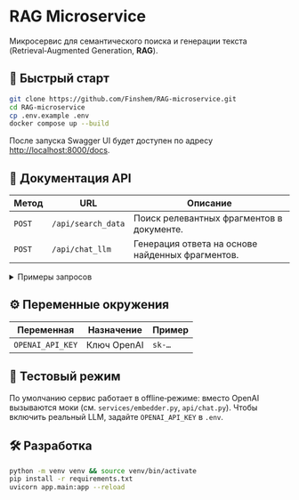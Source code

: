 # RAG Microservice

Микросервис для семантического поиска и генерации текста (Retrieval‑Augmented Generation, **RAG**).

## 🚀 Быстрый старт

```bash
git clone https://github.com/Finshem/RAG-microservice.git
cd RAG-microservice
cp .env.example .env       
docker compose up --build  
```

После запуска Swagger UI будет доступен по адресу <http://localhost:8000/docs>.

## 📖 Документация API

| Метод | URL | Описание |
|-------|-----|----------|
| `POST` | `/api/search_data` | Поиск релевантных фрагментов в документе. |
| `POST` | `/api/chat_llm` | Генерация ответа на основе найденных фрагментов. |

<details>
<summary>Примеры запросов</summary>

### `/api/search_data`

**Request**

- Файл: `example.pdf`
- Текст запроса: `Какие технологии используются в RAG?`

**Response**

```json
[
  {
    "chunk": "В RAG используются технологии NLP и векторного поиска.",
    "cosine_distance": 0.123,
    "semantic_metric": 0.876
  }
]
```

### `/api/chat_llm`

**Request**

- Файл: `example.txt`
- Текст запроса: `Объясни принцип работы RAG.`
- Промпт: `Ответь как эксперт в области машинного обучения.`

**Response**

```json
{
  "response": "RAG — это методология, которая объединяет поиск информации из внешних источников с генерацией текста с помощью языковых моделей. Это позволяет модели использовать актуальные данные для создания точных и информативных ответов."
}
```

</details>

## ⚙️ Переменные окружения

| Переменная          | Назначение      | Пример   |
|---------------------|-----------------|----------|
| `OPENAI_API_KEY`    | Ключ OpenAI     | `sk-…`   |

## 🧪 Тестовый режим

По умолчанию сервис работает в offline‑режиме: вместо OpenAI вызываются моки (см. `services/embedder.py`, `api/chat.py`).
Чтобы включить реальный LLM, задайте `OPENAI_API_KEY` в `.env`.

## 🛠️ Разработка

```bash
python -m venv venv && source venv/bin/activate
pip install -r requirements.txt
uvicorn app.main:app --reload
```

